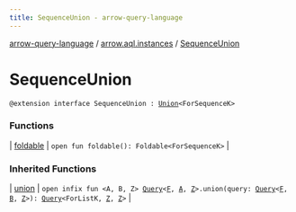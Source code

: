 ```yaml
---
title: SequenceUnion - arrow-query-language
---
```


[arrow-query-language](../../index.html) / [arrow.aql.instances](../index.html) / [SequenceUnion](./index.html)

# SequenceUnion

`@extension interface SequenceUnion : `[`Union`](../../arrow.aql/-union/index.html)`<ForSequenceK>`

### Functions

| [foldable](foldable.html) | `open fun foldable(): Foldable<ForSequenceK>` |

### Inherited Functions

| [union](../../arrow.aql/-union/union.html) | `open infix fun <A, B, Z> `[`Query`](../../arrow.aql/-query/index.html)`<`[`F`](../../arrow.aql/-union/index.html#F)`, `[`A`](../../arrow.aql/-union/union.html#A)`, `[`Z`](../../arrow.aql/-union/union.html#Z)`>.union(query: `[`Query`](../../arrow.aql/-query/index.html)`<`[`F`](../../arrow.aql/-union/index.html#F)`, `[`B`](../../arrow.aql/-union/union.html#B)`, `[`Z`](../../arrow.aql/-union/union.html#Z)`>): `[`Query`](../../arrow.aql/-query/index.html)`<ForListK, `[`Z`](../../arrow.aql/-union/union.html#Z)`, `[`Z`](../../arrow.aql/-union/union.html#Z)`>` |

